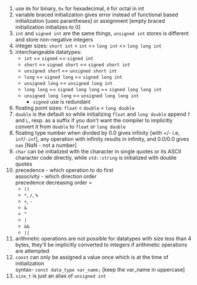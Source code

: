 1. use `0b` for binary, `0x` for hexadecimal, `0` for octal in int
2. variable braced initialization gives error instead of functional based initialization [uses parantheses] or assignment  [empty braced initialization initializes to 0]
3. `int` and `signed int` are the same things, `unsigned int` stores is different and store non-negative integers
4. integer sizes: `short int` < `int` <= `long int` <= `long long int`
5. interchangeable datatypes:
    - `int` == `signed` == `signed int`
    - `short` == `signed short` == `signed short int`
    - `unsigned shor`t == `unsigned short int`
    - `long` == `signed long` == `signed long int`
    - `unsigned long` == `unsigned long int`
    - `long long` == `signed long long` == `signed long long int`
    - `unsigned long long` == `unsigned long long int`
      - `signed` use is redundant
6. floating point sizes: `float` < `double` < `long double`
7. `double` is the default so while initializing `float` and `long double` append `f` and `L`, resp. as a suffix if you don't want the compiler to implicitly convert it from `double` to `float` or `long double`
8. floating type number when divided by 0.0 gives infinity [with +/- i.e, `inf`/`-inf`], any operation with infinity results in infinity, and 0.0/0.0 gives `nan` [NaN - not a number]
9. `char` can be initialized with the character in single quotes or its ASCII character code directly, while `std::string` is initialized with double quotes
10. precedence - which operation to do first\
associvity - which direction order\
precedence decreasing order =
    - `()`
    - `*`, `/`, `%`
    - `+`, `-`
    - `&`
    - `^`
    - `|`
    - `&&`
    - `||`
11. arithmetic operations are not possible for datatypes with size less than 4 bytes, they'll be implicitly converted to integers if arithmetic operations are attempted
12. `const` can only be assigned a value once which is at the time of initialization\
syntax- `const data_type var_name;` [keep the var_name in uppercase]
13. `size_t` is just an alias of `unsigned int`